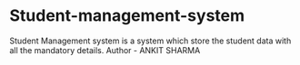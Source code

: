 # Student-management-system
Student Management system is a system which store the student data with all the mandatory details.
Author - ANKIT SHARMA

